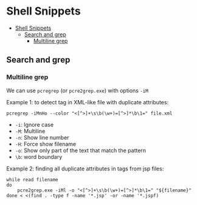 # Shell Snippets
- [Shell Snippets](#shell-snippets)
    - [Search and grep](#search-and-grep)
        - [Multiline grep](#multiline-grep)

## Search and grep
### Multiline grep
We can use `pcregrep` (or `pcre2grep.exe`) with options `-iM`

Example 1: to detect tag in XML-like file with duplicate attributes:
```shell
pcregrep -iMnHo --color "<[^>]+\s\b(\w+)=[^>]*\b\1=" file.xml
```
- `-i`: Ignore case
- `-M`: Multiline
- `-n`: Show line number
- `-H`: Force show filename
- `-o`: Show only part of the text that match the pattern
- `\b`: word boundary

Example 2: finding all duplicate attributes in tags from jsp files:

```shell
while read filename
do 
    pcre2grep.exe -iMl -o "<[^>]+\s\b(\w+)=[^>]*\b\1=" "${filename}"
done < <(find . -type f -name '*.jsp' -or -name '*.jspf)
```
